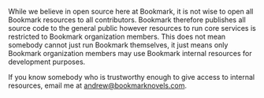 <!-- TITLE: Our Stance On Open Source -->

While we believe in open source here at Bookmark, it is not wise to open all Bookmark resources to all contributors. Bookmark therefore publishes all source code to the general public however resources to run core services is restricted to Bookmark organization members. This does not mean somebody cannot just run Bookmark themselves, it just means only Bookmark organization members may use Bookmark internal resources for development purposes.

If you know somebody who is trustworthy enough to give access to internal resources, email me at andrew@bookmarknovels.com.